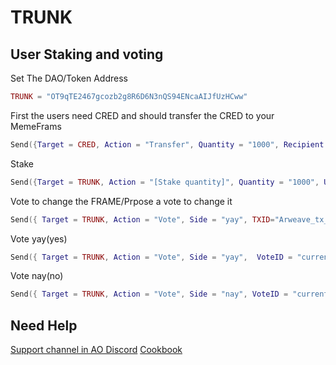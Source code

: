 # TRUNK
## User Staking and voting

Set The DAO/Token Address

```lua
TRUNK = "OT9qTE2467gcozb2g8R6D6N3nQS94ENcaAIJfUzHCww"
```

First the users need CRED and should transfer the CRED to your MemeFrams

```lua
Send({Target = CRED, Action = "Transfer", Quantity = "1000", Recipient = TRUNK})
```

Stake

```lua
Send({Target = TRUNK, Action = "[Stake quantity]", Quantity = "1000", UnstakeDelay = "1000" })
```

Vote to change the FRAME/Prpose a vote to change it

```lua
Send({ Target = TRUNK, Action = "Vote", Side = "yay", TXID="Arweave_tx_ID_here",  VoteID = "current_vote_nonce" })
```
Vote yay(yes)

```lua
Send({ Target = TRUNK, Action = "Vote", Side = "yay",  VoteID = "current_vote_nonce" })
```
Vote nay(no)

```lua
Send({ Target = TRUNK, Action = "Vote", Side = "nay", VoteID = "current_vote_nonce" })
```


## Need Help

[Support channel in AO Discord](https://discord.gg/J6kQXpdPG3)
[Cookbook](https://cookbook_ao.g8way.io)
